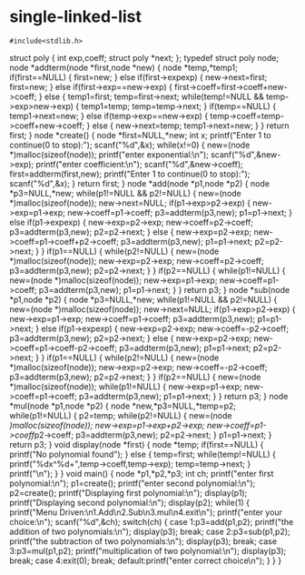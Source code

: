 # single-linked-list
	#include<stdlib.h>
struct poly
{
 int exp,coeff;
 struct poly *next;
};
typedef struct poly node;
node *addterm(node *first,node *new)
{
 node *temp,*temp1;
 if(first==NULL)
 {
 first=new;
 }
 else if(first->exp<new->exp)
 {
 new->next=first;
 first=new;
 }
 else if(first->exp==new->exp)
 {
 first->coeff=first->coeff+new->coeff;
 }
 else
 {
 temp1=first;
 temp=first->next;
 while(temp!=NULL && temp->exp>new->exp)
 {
 temp1=temp;
 temp=temp->next;
 }
 if(temp==NULL)
 {
 temp1->next=new;
 }
 else if(temp->exp==new->exp)
 {
 temp->coeff=temp->coeff+new->coeff;
 }
 else
 {
 new->next=temp;
 temp1->next=new;
 }
 }
 return first;
}
node *create()
{
 node *first=NULL,*new;
 int x;
 printf("Enter 1 to continue(0 to stop):");
 scanf("%d",&x);
 while(x!=0)
 {
 new=(node *)malloc(sizeof(node));
 printf("enter exponential:\n");
 scanf("%d",&new->exp);
 printf("enter coefficient:\n");
 scanf("%d",&new->coeff);
 first=addterm(first,new);
 printf("Enter 1 to continue(0 to stop):");
 scanf("%d",&x);
 }
 return first;
}
node *add(node *p1,node *p2)
{
 node *p3=NULL,*new;
 while(p1!=NULL && p2!=NULL)
 {
 new=(node *)malloc(sizeof(node));
 new->next=NULL;
 if(p1->exp>p2->exp)
 {
 new->exp=p1->exp;
 new->coeff=p1->coeff;
 p3=addterm(p3,new);
 p1=p1->next;
 }
 else if(p1->exp<p2->exp)
 {
 new->exp=p2->exp;
 new->coeff=p2->coeff;
 p3=addterm(p3,new);
 p2=p2->next;
 }
 else
 {
 new->exp=p2->exp;
 new->coeff=p1->coeff+p2->coeff;
 p3=addterm(p3,new);
 p1=p1->next;
 p2=p2->next;
 }
 }
 if(p1==NULL)
 {
 while(p2!=NULL)
 {
 new=(node *)malloc(sizeof(node));
 new->exp=p2->exp;
 new->coeff=p2->coeff;
 p3=addterm(p3,new);
 p2=p2->next;
 }
 }
 if(p2==NULL)
 {
 while(p1!=NULL)
 {
 new=(node *)malloc(sizeof(node));
 new->exp=p1->exp;
 new->coeff=p1->coeff;
 p3=addterm(p3,new);
 p1=p1->next;
 }
 }
 return p3;
}
node *sub(node *p1,node *p2)
{
 node *p3=NULL,*new;
 while(p1!=NULL && p2!=NULL)
 {
 new=(node *)malloc(sizeof(node));
 new->next=NULL;
 if(p1->exp>p2->exp)
 {
 new->exp=p1->exp;
 new->coeff=p1->coeff;
 p3=addterm(p3,new);
 p1=p1->next;
 }
 else if(p1->exp<p2->exp)
 {
 new->exp=p2->exp;
 new->coeff=-p2->coeff;
 p3=addterm(p3,new);
 p2=p2->next;
 }
 else
 {
 new->exp=p2->exp;
 new->coeff=p1->coeff-p2->coeff;
 p3=addterm(p3,new);
 p1=p1->next;
 p2=p2->next;
 }
 }
 if(p1==NULL)
 {
 while(p2!=NULL)
 {
 new=(node *)malloc(sizeof(node));
 new->exp=p2->exp;
 new->coeff=-p2->coeff;
 p3=addterm(p3,new);
 p2=p2->next;
 }
 }
 if(p2==NULL)
 {
 new=(node *)malloc(sizeof(node));
 while(p1!=NULL)
 {
 new->exp=p1->exp;
 new->coeff=p1->coeff;
 p3=addterm(p3,new);
 p1=p1->next;
 }
 }
 return p3;
}
node *mul(node *p1,node *p2)
{
 node *new,*p3=NULL,*temp=p2;
 while(p1!=NULL)
 {
 p2=temp;
 while(p2!=NULL)
 {
 new=(node *)malloc(sizeof(node));
 new->exp=p1->exp+p2->exp;
 new->coeff=p1->coeff*p2->coeff;
 p3=addterm(p3,new);
 p2=p2->next;
 }
 p1=p1->next;
 }
 return p3;
}
void display(node *first)
{
 node *temp;
 if(first==NULL)
 {
 printf("No polynomial found");
 }
 else
 {
 temp=first;
 while(temp!=NULL)
 {
 printf("%dx^%d+",temp->coeff,temp->exp);
 temp=temp->next;
 }
 printf("\n");
 }
}
void main()
{
 node *p1,*p2,*p3;
 int ch;
 printf("enter first polynomial:\n");
 p1=create();
 printf("enter second polynomial:\n");
 p2=create();
 printf("Displaying first polynomial:\n");
 display(p1);
 printf("Displaying second polynomial:\n");
 display(p2);
 while(1)
 {
 printf("Menu Driven:\n1.Add\n2.Sub\n3.mul\n4.exit\n");
 printf("enter your choice:\n");
 scanf("%d",&ch);
 switch(ch)
 {
 case 1:p3=add(p1,p2);
 printf("the addition of two polynomials:\n");
 display(p3);
 break;
 case 2:p3=sub(p1,p2);
 printf("the subtraction of two polynomials:\n");
 display(p3);
 break;
 case 3:p3=mul(p1,p2);
 printf("multiplication of two polynomial:\n");
 display(p3);
 break;
 case 4:exit(0);
 break;
 default:printf("enter correct choice\n");
 }
 }
}
